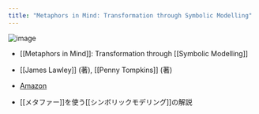 ```yaml
---
title: "Metaphors in Mind: Transformation through Symbolic Modelling"
---
```


![image](https://gyazo.com/956fff9fe92ad949ad67fec0608a71da/thumb/1000)
- [[Metaphors in Mind]]: Transformation through [[Symbolic Modelling]]
- [[James Lawley]]  (著), [[Penny Tompkins]] (著)
- [Amazon](https://amzn.to/2Oql9AX)

- [[メタファー]]を使う[[シンボリックモデリング]]の解説
